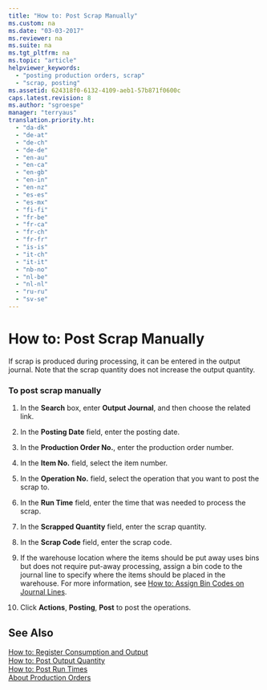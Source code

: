 ```yaml
---
title: "How to: Post Scrap Manually"
ms.custom: na
ms.date: "03-03-2017"
ms.reviewer: na
ms.suite: na
ms.tgt_pltfrm: na
ms.topic: "article"
helpviewer_keywords: 
  - "posting production orders, scrap"
  - "scrap, posting"
ms.assetid: 624318f0-6132-4109-aeb1-57b871f0600c
caps.latest.revision: 8
ms.author: "sgroespe"
manager: "terryaus"
translation.priority.ht: 
  - "da-dk"
  - "de-at"
  - "de-ch"
  - "de-de"
  - "en-au"
  - "en-ca"
  - "en-gb"
  - "en-in"
  - "en-nz"
  - "es-es"
  - "es-mx"
  - "fi-fi"
  - "fr-be"
  - "fr-ca"
  - "fr-ch"
  - "fr-fr"
  - "is-is"
  - "it-ch"
  - "it-it"
  - "nb-no"
  - "nl-be"
  - "nl-nl"
  - "ru-ru"
  - "sv-se"
---
```

# How to: Post Scrap Manually
If scrap is produced during processing, it can be entered in the output journal. Note that the scrap quantity does not increase the output quantity.  
  
### To post scrap manually  
  
1.  In the **Search** box, enter **Output Journal**, and then choose the related link.  
  
2.  In the **Posting Date** field, enter the posting date.  
  
3.  In the **Production Order No.**, enter the production order number.  
  
4.  In the **Item No.** field, select the item number.  
  
5.  In the **Operation No.** field, select the operation that you want to post the scrap to.  
  
6.  In the **Run Time** field, enter the time that was needed to process the scrap.  
  
7.  In the **Scrapped Quantity** field, enter the scrap quantity.  
  
8.  In the **Scrap Code** field, enter the scrap code.  
  
9. If the warehouse location where the items should be put away uses bins but does not require put\-away processing, assign a bin code to the journal line to specify where the items should be placed in the warehouse. For more information, see [How to: Assign Bin Codes on Journal Lines](../Production/how-to-assign-bin-codes-on-journal-lines.md).  
  
10. Click **Actions**, **Posting**, **Post** to post the operations.  
  
## See Also  
 [How to: Register Consumption and Output](../Production/how-to-register-consumption-and-output.md)   
 [How to: Post Output Quantity](../Production/how-to-post-output-quantity.md)   
 [How to: Post Run Times](../Production/how-to-post-run-times.md)   
 [About Production Orders](../Production/about-production-orders.md)